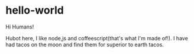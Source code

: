 # hello-world

Hi Humans!

Hubot here, I like node,js and coffeescript(that's what I'm made of!).
I have had tacos on the moon and find them for superior to earth tacos.
